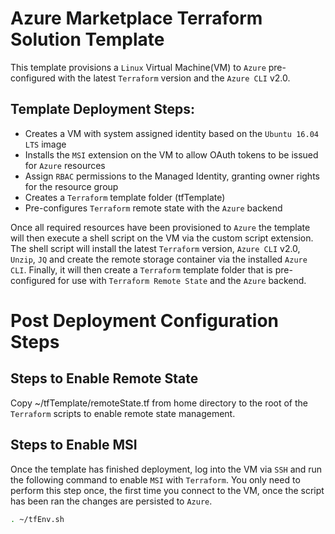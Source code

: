 Azure Marketplace Terraform Solution Template
===

This template provisions a `Linux` Virtual Machine(VM) to `Azure` pre-configured with the latest `Terraform` version and the `Azure CLI` v2.0.

Template Deployment Steps:
---
* Creates a VM with system assigned identity based on the `Ubuntu 16.04 LTS` image
* Installs the `MSI` extension on the VM to allow OAuth tokens to be issued for `Azure` resources
* Assign `RBAC` permissions to the Managed Identity, granting owner rights for the resource group
* Creates a `Terraform` template folder (tfTemplate)
* Pre-configures `Terraform` remote state with the `Azure` backend

Once all required resources have been provisioned to `Azure` the template will then execute a shell script on the VM via the custom script extension. The shell script will install the latest `Terraform` version, `Azure CLI` v2.0, `Unzip`, `JQ` and create the remote storage container via the installed `Azure CLI`. Finally, it will then create a `Terraform` template folder that is pre-configured for use with `Terraform Remote State` and the `Azure` backend.

Post Deployment Configuration Steps
===
Steps to Enable Remote State
---
Copy ~/tfTemplate/remoteState.tf from home directory to the root of the `Terraform` scripts to enable remote state management.

Steps to Enable MSI
---
Once the template has finished deployment, log into the VM via `SSH` and run the following command to enable `MSI` with `Terraform`. You only need to perform this step once, the first time you connect to the VM, once the script has been ran the changes are persisted to `Azure`.

```bash
. ~/tfEnv.sh
```
